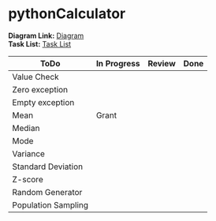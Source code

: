 # pythonCalculator

**Diagram Link:** [Diagram](/diagram.md)  
**Task List:** [Task List](/tasklist)

| ToDo                | In Progress | Review | Done |
|---------------------|-------------|--------|------|
| Value Check         |             |        |      |
| Zero exception      |             |        |      |
| Empty exception     |             |        |      |
| Mean                |    Grant    |        |      |
| Median              |             |        |      |
| Mode                |             |        |      |
| Variance            |             |        |      |
| Standard Deviation  |             |        |      |
| Z-score             |             |        |      |
| Random Generator    |             |        |      |
| Population Sampling |             |        |      |
